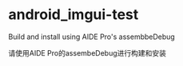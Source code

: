 # android_imgui-test

Build and install using AIDE Pro's assembbeDebug


请使用AIDE Pro的assembeDebug进行构建和安装